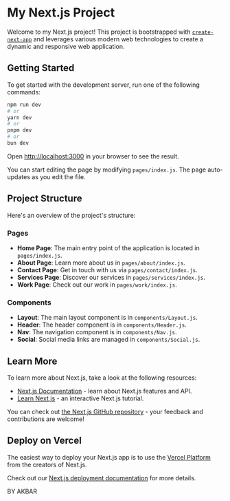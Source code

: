 # My Next.js Project

Welcome to my Next.js project! This project is bootstrapped with [`create-next-app`](https://github.com/vercel/next.js/tree/canary/packages/create-next-app) and leverages various modern web technologies to create a dynamic and responsive web application.

## Getting Started

To get started with the development server, run one of the following commands:

```bash
npm run dev
# or
yarn dev
# or
pnpm dev
# or
bun dev
```

Open [http://localhost:3000](http://localhost:3000) in your browser to see the result.

You can start editing the page by modifying `pages/index.js`. The page auto-updates as you edit the file.

## Project Structure

Here's an overview of the project's structure:

### Pages

- **Home Page**: The main entry point of the application is located in `pages/index.js`.
- **About Page**: Learn more about us in `pages/about/index.js`.
- **Contact Page**: Get in touch with us via `pages/contact/index.js`.
- **Services Page**: Discover our services in `pages/services/index.js`.
- **Work Page**: Check out our work in `pages/work/index.js`.

### Components

- **Layout**: The main layout component is in `components/Layout.js`.
- **Header**: The header component is in `components/Header.js`.
- **Nav**: The navigation component is in `components/Nav.js`.
- **Social**: Social media links are managed in `components/Social.js`.

## Learn More

To learn more about Next.js, take a look at the following resources:

- [Next.js Documentation](https://nextjs.org/docs) - learn about Next.js features and API.
- [Learn Next.js](https://nextjs.org/learn) - an interactive Next.js tutorial.

You can check out [the Next.js GitHub repository](https://github.com/vercel/next.js/) - your feedback and contributions are welcome!

## Deploy on Vercel

The easiest way to deploy your Next.js app is to use the [Vercel Platform](https://vercel.com/new?utm_medium=default-template&filter=next.js&utm_source=create-next-app&utm_campaign=create-next-app-readme) from the creators of Next.js.

Check out our [Next.js deployment documentation](https://nextjs.org/docs/deployment) for more details.

BY AKBAR